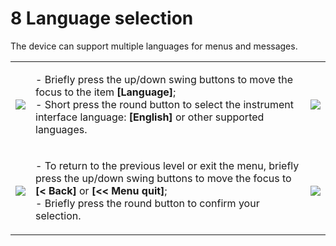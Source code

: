 # 8 Language selection

The device can support multiple languages for menus and messages.

|                                                                        |                                                                                                                                                                                                                                                                     |                                                                       |
| ---------------------------------------------------------------------- | ------------------------------------------------------------------------------------------------------------------------------------------------------------------------------------------------------------------------------------------------------------------- | --------------------------------------------------------------------- |
| ![](<../../.gitbook/assets/settings\_modality\_Zv\_per\_h\_f (8).png>) | <p>- Briefly press the up/down swing buttons to move the focus to the item <strong>[Language]</strong>;<br>- Short press the round button to select the instrument interface language: <strong>[English]</strong> or other supported languages.</p>                 | ![](../../.gitbook/assets/settings\_lang\_selected\_eng\_f.png)       |
| ![](<../../.gitbook/assets/settings\_return\_selected\_f (4).png>)     | <p>- To return to the previous level or exit the menu, briefly press the up/down swing buttons to move the focus to <strong>[&#x3C; Back]</strong> or <strong>[&#x3C;&#x3C; Menu quit]</strong>;<br>- Briefly press the round button to confirm your selection.</p> | ![](<../../.gitbook/assets/settings\_outofmenu\_selected\_f (3).png>) |

